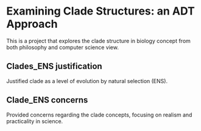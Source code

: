 # Examining Clade Structures: an ADT Approach
This is a project that explores the clade structure in biology concept from both philosophy and computer science view.

## Clades_ENS justification
Justified clade as a level of evolution by natural selection (ENS).

## Clade_ENS concerns
Provided concerns regarding the clade concepts, focusing on realism and practicality in science.

## 
